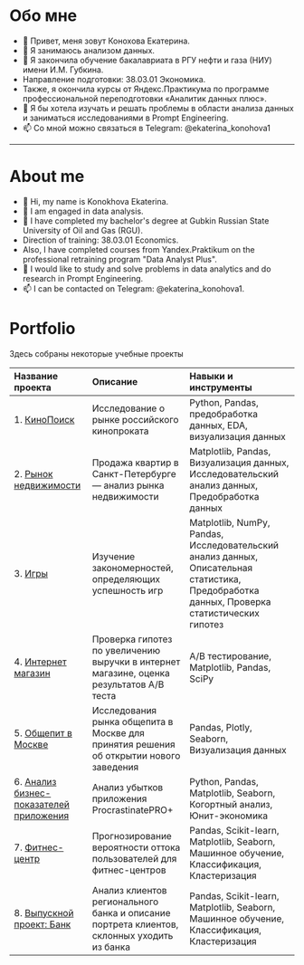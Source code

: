 # Обо мне

- 👋 Привет, меня зовут Конохова Екатерина.
- 👀 Я занимаюсь анализом данных.
- 🌱 Я закончила обучение бакалавриата в РГУ нефти и газа (НИУ) имени И.М. Губкина.
- Направление подготовки: 38.03.01 Экономика.
- Также, я окончила курсы от Яндекс.Практикума по программе профессиональной переподготовки
«Аналитик данных плюс».
- 💞️ Я бы хотела изучать и решать проблемы в области анализа данных и заниматься исследованиями в Prompt Engineering. 
- 📫 Со мной можно связаться в Telegram: @ekaterina_konohova1

____________________________________________________________________________________________________________________________________________

# About me

- 👋 Hi, my name is Konokhova Ekaterina.
- 👀 I am engaged in data analysis.
- 🌱 I have completed my bachelor's degree at Gubkin Russian State University of Oil and Gas (RGU).
- Direction of training: 38.03.01 Economics.
- Also, I have completed courses from Yandex.Praktikum on the professional retraining program
"Data Analyst Plus".
- 💞️ I would like to study and solve problems in data analytics and do research in Prompt Engineering. 
- 📫 I can be contacted on Telegram: @ekaterina_konohova1.

# Portfolio

Здесь собраны некоторые учебные проекты

| Название проекта | Описание | Навыки и инструменты |
| :--------------------------- | :---------------------- | :---------------------- |
| 1. [КиноПоиск](https://github.com/Naru1Maru/project/blob/main/1.%20%D0%9A%D0%B8%D0%BD%D0%BE%D0%9F%D0%BE%D0%B8%D1%81%D0%BA/1.%20%D0%9A%D0%B8%D0%BD%D0%BE%D0%9F%D0%BE%D0%B8%D1%81%D0%BA.ipynb) |  Исследование о рынке российского кинопроката  | Python, Pandas, предобработка данных, EDA, визуализация данных  |
| 2. [Рынок недвижимости](https://github.com/Naru1Maru/project/blob/main/2.%20%D0%A0%D1%8B%D0%BD%D0%BE%D0%BA%20%D0%BD%D0%B5%D0%B4%D0%B2%D0%B8%D0%B6%D0%B8%D0%BC%D0%BE%D1%81%D1%82%D0%B8/2.%20%D0%A0%D1%8B%D0%BD%D0%BE%D0%BA%20%D0%BD%D0%B5%D0%B4%D0%B2%D0%B8%D0%B6%D0%B8%D0%BC%D0%BE%D1%81%D1%82%D0%B8.ipynb) |  Продажа квартир в Санкт-Петербурге — анализ рынка недвижимости | Matplotlib, Pandas, Визуализация данных, Исследовательский анализ данных, Предобработка данных |
| 3. [Игры](https://github.com/Naru1Maru/project/blob/main/3.%20%D0%98%D0%B3%D1%80%D1%8B/3.%20%D0%98%D0%B3%D1%80%D1%8B.ipynb) |  Изучение закономерностей, определяющих успешность игр | Matplotlib, NumPy, Pandas, Исследовательский анализ данных, Описательная статистика, Предобработка данных, Проверка статистических гипотез   |
| 4. [Интернет магазин](https://github.com/Naru1Maru/project/blob/main/4.%20%D0%98%D0%BD%D1%82%D0%B5%D1%80%D0%BD%D0%B5%D1%82%20%D0%BC%D0%B0%D0%B3%D0%B0%D0%B7%D0%B8%D0%BD/4.%20%D0%98%D0%BD%D1%82%D0%B5%D1%80%D0%BD%D0%B5%D1%82%20%D0%BC%D0%B0%D0%B3%D0%B0%D0%B7%D0%B8%D0%BD.ipynb) |  Проверка гипотез по увеличению выручки в интернет магазине, оценка результатов A/B теста  | A/B тестирование, Matplotlib, Pandas, SciPy  |
| 5. [Общепит в Москве](https://github.com/Naru1Maru/project/blob/main/5.%20%D0%9E%D0%B1%D1%89%D0%B5%D0%BF%D0%B8%D1%82%20%D0%B2%20%D0%9C%D0%BE%D1%81%D0%BA%D0%B2%D0%B5/5.%20%D0%9E%D0%B1%D1%89%D0%B5%D0%BF%D0%B8%D1%82%20%D0%B2%20%D0%9C%D0%BE%D1%81%D0%BA%D0%B2%D0%B5.ipynb) |  Исследования рынка общепита в Москве для принятия решения об открытии нового заведения | Pandas, Plotly, Seaborn, Визуализация данных |
| 6. [Анализ бизнес-показателей приложения](https://github.com/Naru1Maru/project/blob/main/6.%20%D0%90%D0%BD%D0%B0%D0%BB%D0%B8%D0%B7%20%D0%B1%D0%B8%D0%B7%D0%BD%D0%B5%D1%81-%D0%BF%D0%BE%D0%BA%D0%B0%D0%B7%D0%B0%D1%82%D0%B5%D0%BB%D0%B5%D0%B9%20%D0%BF%D1%80%D0%B8%D0%BB%D0%BE%D0%B6%D0%B5%D0%BD%D0%B8%D1%8F/6.%20%D0%90%D0%BD%D0%B0%D0%BB%D0%B8%D0%B7%20%D0%B1%D0%B8%D0%B7%D0%BD%D0%B5%D1%81-%D0%BF%D0%BE%D0%BA%D0%B0%D0%B7%D0%B0%D1%82%D0%B5%D0%BB%D0%B5%D0%B9%20%D0%BF%D1%80%D0%B8%D0%BB%D0%BE%D0%B6%D0%B5%D0%BD%D0%B8%D1%8F.ipynb) |  Анализ убытков приложения ProcrastinatePRO+  | Python, Pandas, Matplotlib, Seaborn, Когортный анализ, Юнит-экономика  |
| 7. [Фитнес-центр](https://github.com/Naru1Maru/project/blob/main/7.%20%D0%A4%D0%B8%D1%82%D0%BD%D0%B5%D1%81-%D1%86%D0%B5%D0%BD%D1%82%D1%80/7.%20%D0%A4%D0%B8%D1%82%D0%BD%D0%B5%D1%81-%D1%86%D0%B5%D0%BD%D1%82%D1%80.ipynb) |  Прогнозирование вероятности оттока пользователей для фитнес-центров  | Pandas, Scikit-learn, Matplotlib, Seaborn, Машинное обучение, Классификация, Кластеризация |
| 8. [Выпускной проект: Банк](https://github.com/Naru1Maru/project/blob/main/8.%20%D0%92%D1%8B%D0%BF%D1%83%D1%81%D0%BA%D0%BD%D0%BE%D0%B9%20%D0%BF%D1%80%D0%BE%D0%B5%D0%BA%D1%82%20%D0%91%D0%B0%D0%BD%D0%BA/8.%20%D0%92%D1%8B%D0%BF%D1%83%D1%81%D0%BA%D0%BD%D0%BE%D0%B9%20%D0%BF%D1%80%D0%BE%D0%B5%D0%BA%D1%82%20%D0%91%D0%B0%D0%BD%D0%BA.ipynb) |  Анализ клиентов регионального банка и описание портрета клиентов, склонных уходить из банка  | Pandas, Scikit-learn, Matplotlib, Seaborn, Машинное обучение, Классификация, Кластеризация |




<!---
Naru1Maru/Naru1Maru is a ✨ special ✨ repository because its `README.md` (this file) appears on your GitHub profile.
You can click the Preview link to take a look at your changes.
--->
